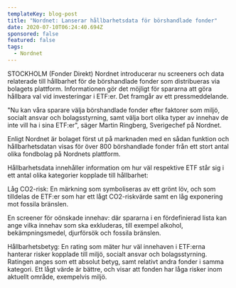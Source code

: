 ```yaml
---
templateKey: blog-post
title: "Nordnet: Lanserar hållbarhetsdata för börshandlade fonder"
date: 2020-07-10T06:24:40.694Z
sponsored: false
featured: false
tags:
  - Nordnet
---
```

STOCKHOLM (Fonder Direkt) Nordnet introducerar nu screeners och data relaterade till hållbarhet för de börshandlade fonder som distribueras via bolagets plattform. Informationen gör det möjligt för spararna att göra hållbara val vid investeringar i ETF:er. Det framgår av ett pressmeddelande.

"Nu kan våra sparare välja börshandlade fonder efter faktorer som miljö, socialt ansvar och bolagsstyrning, samt välja bort olika typer av innehav de inte vill ha i sina ETF:er", säger Martin Ringberg, Sverigechef på Nordnet.

Enligt Nordnet är bolaget först ut på marknaden med en sådan funktion och hållbarhetsdatan visas för över 800 börshandlade fonder från ett stort antal olika fondbolag på Nordnets plattform.

Hållbarhetsdata innehåller information om hur väl respektive ETF står sig i ett antal olika kategorier kopplade till hållbarhet:

Låg CO2-risk: En märkning som symboliseras av ett grönt löv, och som tilldelas de ETF:er som har ett lågt CO2-riskvärde samt en låg exponering mot fossila bränslen.

En screener för oönskade innehav: där spararna i en fördefinierad lista kan ange vilka innehav som ska exkluderas, till exempel alkohol, bekämpningsmedel, djurförsök och fossila bränslen.

Hållbarhetsbetyg: En rating som mäter hur väl innehaven i ETF:erna hanterar risker kopplade till miljö, socialt ansvar och bolagsstyrning. Ratingen anges som ett absolut betyg, samt relativt andra fonder i samma kategori. Ett lågt värde är bättre, och visar att fonden har låga risker inom aktuellt område, exempelvis miljö.
